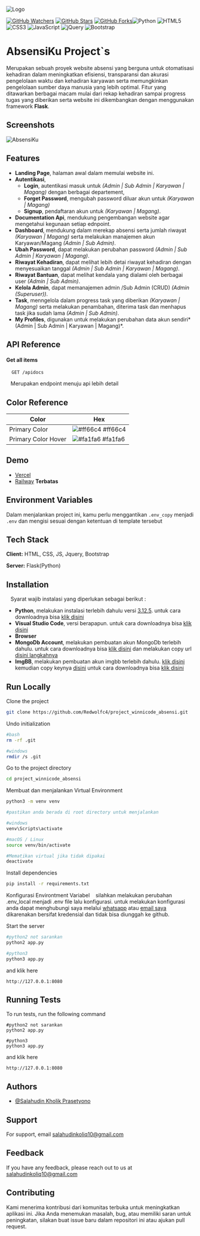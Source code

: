 ![Logo](https://i.ibb.co.com/Nr4prRB/absensiku-logo.png)


[![GitHub Watchers](https://img.shields.io/github/watchers/RedwolfC4/project_winnicode_absensi?style=flat&logo=github)](https://github.com/RedwolfC4/project_winnicode_absensi/watchers) [![GitHub Stars](https://img.shields.io/github/stars/RedwolfC4/project_winnicode_absensi?style=flat&logo=github)](https://github.com/RedwolfC4/project_winnicode_absensi/stargazers) [![GitHub Forks](https://img.shields.io/github/forks/RedwolfC4/project_winnicode_absensi?style=flat&logo=github)](https://github.com/RedwolfC4/project_winnicode_absensi/network/members)![Python](https://img.shields.io/badge/Python_3.12.5-3776AB?style=flat&logo=python&logoColor=white)
![HTML5](https://img.shields.io/badge/HTML5-E34F26?style=flat&logo=html5&logoColor=white)
![CSS3](https://img.shields.io/badge/CSS3-1572B6?style=flat&logo=css3&logoColor=white)
![JavaScript](https://img.shields.io/badge/JavaScript-F7DF1E?style=flat&logo=javascript&logoColor=black)
![jQuery](https://img.shields.io/badge/jQuery_3.7.1-0769AD?style=flat&logo=jquery&logoColor=white)
![Bootstrap](https://img.shields.io/badge/Bootstrap_5.3.3-563D7C?style=flat&logo=bootstrap&logoColor=white)

# AbsensiKu Project`s

Merupakan sebuah proyek website absensi yang berguna untuk otomatisasi kehadiran dalam meningkatkan efisiensi, transparansi dan akurasi pengelolaan waktu dan kehadiran karyawan serta memungkinkan pengelolaan sumber daya manusia yang lebih optimal. Fitur yang ditawarkan berbagai macam mulai dari rekap kehadiran sampai progress tugas yang diberikan serta website ini dikembangkan dengan menggunakan framework **Flask**.




## Screenshots

![AbsensiKu](https://i.ibb.co.com/vzfgQWm/Screenshot-2024-12-26-142502.png)


## Features
- **Landing Page**, halaman awal dalam memulai website ini.
- **Autentikasi**, 
    - **Login**, autentikasi masuk untuk *(Admin | Sub Admin | Karyawan | Magang)* dengan berbagai departement,  
    - **Forget Password**, mengubah password diluar akun untuk *(Karyawan | Magang)*
    - **Signup**, pendaftaran akun untuk *(Karyawan | Magang)*.
- **Documentation Api**, mendukung pengembangan website agar mengetahui kegunaan setiap ednpoint.
- **Dashboard**, mendukung dalam merekap absensi serta jumlah riwayat *(Karyawan | Magang)* serta melakukan manajemen akun Karyawan/Magang *(Admin | Sub Admin)*.
- **Ubah Password**, dapat melakukan perubahan password *(Admin | Sub Admin | Karyawan | Magang)*.
- **Riwayat Kehadiran**, dapat melihat lebih detai riwayat kehadiran dengan menyesuaikan tanggal *(Admin | Sub Admin | Karyawan | Magang)*.
- **Riwayat Bantuan**, dapat melihat kendala yang dialami oleh berbagai user *(Admin | Sub Admin)*.
- **Kelola Admin**, dapat memanajemen admin /Sub Admin (CRUD) *(Admin (Superuser))*.
- **Task**, menngelola dalam progress task yang diberikan *(Karyawan | Magang)* serta melakukan penambahan, diterima task dan menhapus task jika sudah lama *(Admin | Sub Admin)*.
- **My Profiles**, digunakan untuk melakukan perubahan data akun sendiri*(Admin | Sub Admin | Karyawan | Magang)*.



## API Reference

#### Get all items

```http
  GET /apidocs
```
&nbsp;&nbsp;&nbsp;Merupakan endpoint menuju api lebih detail

## Color Reference

| Color             | Hex                                                                |
| ----------------- | ------------------------------------------------------------------ |
| Primary Color | ![#ff66c4](https://via.placeholder.com/10/ff66c4?text=+) #ff66c4 |
| Primary Color Hover | ![#fa1fa6](https://via.placeholder.com/10/fa1fa6?text=+) #fa1fa6 |


## Demo

- [Vercel](https://absensiku.vercel.app/)
- [Railway](https://absensiku.up.railway.app/) **Terbatas**


## Environment Variables

Dalam menjalankan project ini, kamu perlu menggantikan `.env_copy` menjadi `.env` dan mengisi sesuai dengan ketentuan di template tersebut


## Tech Stack

**Client:** HTML, CSS, JS, Jquery, Bootstrap

**Server:** Flask(Python)


## Installation
&nbsp;&nbsp;&nbsp;Syarat wajib instalasi yang diperlukan sebagai berikut : 

- **Python**, melakukan instalasi terlebih dahulu versi [3.12.5](https://www.python.org/downloads/release/python-3125/). untuk cara downloadnya bisa [klik disini](https://dqlab.id/cara-download-python-lengkap-dengan-panduan-setupnya)
- **Visual Studio Code**, versi berapapun. untuk cara downloadnya bisa [klik disini](https://www.elztech.com/cara-download-dan-installasi-visual-studio-code/)
- **Browser**
- **MongoDb Account**, melakukan pembuatan akun MongoDb terlebih dahulu. untuk cara downloadnya bisa [klik disini](https://youtu.be/2_98lTrB5NI?si=0aH2uL3DCRozgC9n) dan melakukan copy url [disini langkahnya](https://youtu.be/daMxiBS0odk?si=RddUBy8T0spblCnO)
- **ImgBB**, melakukan pembuatan akun imgbb terlebih dahulu. [klik disini](https://imgbb.com/) kemudian copy keynya [disini](https://imgbb.com/account/settings/api) untuk cara downloadnya bisa [klik disini](https://youtu.be/xYOUJHXHj1s?si=9bKGEdrVDSFxQsvE)
## Run Locally

Clone the project

```bash
git clone https://github.com/Redwolfc4/project_winnicode_absensi.git
```

Undo initialization
```bash
#bash
rm -rf .git

#windows
rmdir /s .git
```

Go to the project directory

```bash
cd project_winnicode_absensi
```

Membuat dan menjalankan Virtual Environment
```bash
python3 -m venv venv

#pastikan anda berada di root directory untuk menjalankan

#windows
venv\Scripts\activate

#macOS / Linux
source venv/bin/activate

#Mematikan virtual jika tidak dipakai
deactivate
```


Install dependencies

```bash
pip install -r requirements.txt
```

Konfigurasi Environtment Variabel
&nbsp;&nbsp;&nbsp;silahkan melakukan perubahan .env_local menjadi .env file lalu konfigurasi. untuk melakukan
konfigurasi anda dapat menghubungi saya melalui [whatsapp](wa.me/62895359530117?text=saya%20ingin%20meminta%20credential%20anda?) atau [email saya](mailto:salahudinkoliq10@gmail.com) dikarenakan bersifat kredensial dan tidak bisa diunggah ke github.


Start the server

```bash
#python2 not sarankan
python2 app.py

#python3
python3 app.py
```

and klik here

`http://127.0.0.1:8080`


## Running Tests

To run tests, run the following command

```
#python2 not sarankan
python2 app.py

#python3
python3 app.py

```

and klik here

`http://127.0.0.1:8080`


## Authors

- [@Salahudin Kholik Prasetyono](https://github.com/Redwolfc4)


## Support

For support, email [salahudinkoliq10@gmail.com](mailto:salahudinkoliq10@gmail.com)


## Feedback

If you have any feedback, please reach out to us at [salahudinkoliq10@gmail.com](mailto:salahudinkoliq10@gmail.com)


## Contributing

Kami menerima kontribusi dari komunitas terbuka untuk meningkatkan aplikasi ini. Jika Anda menemukan masalah, bug, atau memiliki saran untuk peningkatan, silakan buat issue baru dalam repositori ini atau ajukan pull request.

